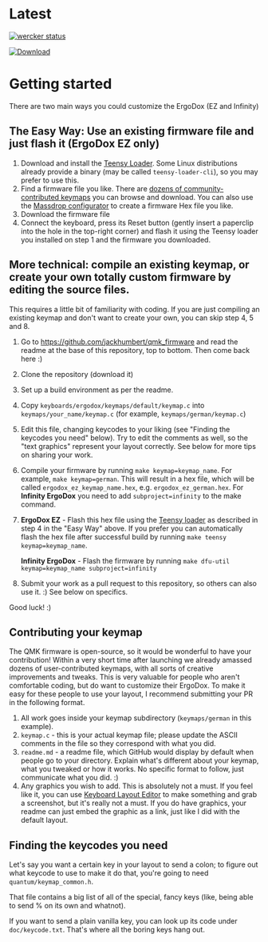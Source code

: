 # Latest

[![wercker status](https://app.wercker.com/status/293cfc624c23cc85221a26c2ae867a0e/m/ "wercker status")](https://app.wercker.com/project/byKey/293cfc624c23cc85221a26c2ae867a0e)

[ ![Download](https://api.bintray.com/packages/namaco/generic/ergodox.hex/images/download.svg)](https://bintray.com/namaco/generic/ergodox.hex/_latestVersion)

# Getting started

There are two main ways you could customize the ErgoDox (EZ and Infinity)

## The Easy Way: Use an existing firmware file and just flash it (ErgoDox EZ only)

1. Download and install the [Teensy Loader](https://www.pjrc.com/teensy/loader.html). Some Linux distributions already provide a binary (may be called `teensy-loader-cli`), so you may prefer to use this.
2. Find a firmware file you like. There are [dozens of community-contributed keymaps](http://qmk.fm/keyboards/ergodox/) you can browse and download. You can also use the [Massdrop configurator](https://keyboard-configurator.massdrop.com/ext/ergodox) to create a firmware Hex file you like.
3. Download the firmware file
4. Connect the keyboard, press its Reset button (gently insert a paperclip into the hole in the top-right corner) and flash it using the Teensy loader you installed on step 1 and the firmware you downloaded.

## More technical: compile an existing keymap, or create your own totally custom firmware by editing the source files.

This requires a little bit of familiarity with coding.
If you are just compiling an existing keymap and don't want to create your own, you can skip step 4, 5 and 8.

1. Go to https://github.com/jackhumbert/qmk_firmware and read the readme at the base of this repository, top to bottom. Then come back here :)
2. Clone the repository (download it)
3. Set up a build environment as per the readme.
4. Copy `keyboards/ergodox/keymaps/default/keymap.c` into `keymaps/your_name/keymap.c` (for example, `keymaps/german/keymap.c`)
5. Edit this file, changing keycodes to your liking (see "Finding the keycodes you need" below). Try to edit the comments as well, so the "text graphics" represent your layout correctly. See below for more tips on sharing your work.
6. Compile your firmware by running `make keymap=keymap_name`. For example, `make keymap=german`. This will result in a hex file, which will be called `ergodox_ez_keymap_name.hex`, e.g. `ergodox_ez_german.hex`. For **Infinity ErgoDox** you need to add `subproject=infinity` to the make command.
7. **ErgoDox EZ** - Flash this hex file using the [Teensy loader](https://www.pjrc.com/teensy/loader.html) as described in step 4 in the "Easy Way" above. If you prefer you can automatically flash the hex file after successful build by running `make teensy keymap=keymap_name`.

   **Infinity ErgoDox** - Flash the firmware by running `make dfu-util keymap=keymap_name subproject=infinity`
8. Submit your work as a pull request to this repository, so others can also use it. :) See below on specifics.

Good luck! :)

## Contributing your keymap

The QMK firmware is open-source, so it would be wonderful to have your contribution! Within a very short time after launching we already amassed dozens of user-contributed keymaps, with all sorts of creative improvements and tweaks. This is very valuable for people who aren't comfortable coding, but do want to customize their ErgoDox. To make it easy for these people to use your layout, I recommend submitting your PR in the following format.

1. All work goes inside your keymap subdirectory (`keymaps/german` in this example).
2. `keymap.c` - this is your actual keymap file; please update the ASCII comments in the file so they correspond with what you did.
3. `readme.md` - a readme file, which GitHub would display by default when people go to your directory. Explain what's different about your keymap, what you tweaked or how it works. No specific format to follow, just communicate what you did. :)
4. Any graphics you wish to add. This is absolutely not a must. If you feel like it, you can use [Keyboard Layout Editor](http://keyboard-layout-editor.com) to make something and grab a screenshot, but it's really not a must. If you do have graphics, your readme can just embed the graphic as a link, just like I did with the default layout.


## Finding the keycodes you need

Let's say you want a certain key in your layout to send a colon; to figure out what keycode to use to make it do that, you're going to need `quantum/keymap_common.h`.

That file contains a big list of all of the special, fancy keys (like, being able to send % on its own and whatnot).

If you want to send a plain vanilla key, you can look up its code under `doc/keycode.txt`. That's where all the boring keys hang out.
